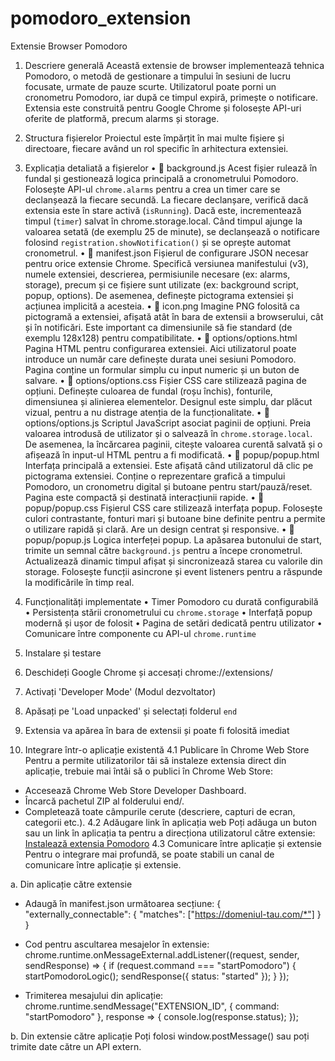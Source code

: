 # pomodoro_extension

Extensie Browser Pomodoro
1. Descriere generală
Această extensie de browser implementează tehnica Pomodoro, o metodă de gestionare a timpului în sesiuni de lucru focusate, urmate de pauze scurte. Utilizatorul poate porni un cronometru Pomodoro, iar după ce timpul expiră, primește o notificare. Extensia este construită pentru Google Chrome și folosește API-uri oferite de platformă, precum alarms și storage.
2. Structura fișierelor
Proiectul este împărțit în mai multe fișiere și directoare, fiecare având un rol specific în arhitectura extensiei.
3. Explicația detaliată a fișierelor
•	📄 background.js
Acest fișier rulează în fundal și gestionează logica principală a cronometrului Pomodoro. Folosește API-ul `chrome.alarms` pentru a crea un timer care se declanșează la fiecare secundă. La fiecare declanșare, verifică dacă extensia este în stare activă (`isRunning`). Dacă este, incrementează timpul (`timer`) salvat în chrome.storage.local. Când timpul ajunge la valoarea setată (de exemplu 25 de minute), se declanșează o notificare folosind `registration.showNotification()` și se oprește automat cronometrul.
•	📄 manifest.json
Fișierul de configurare JSON necesar pentru orice extensie Chrome. Specifică versiunea manifestului (v3), numele extensiei, descrierea, permisiunile necesare (ex: alarms, storage), precum și ce fișiere sunt utilizate (ex: background script, popup, options). De asemenea, definește pictograma extensiei și acțiunea implicită a acesteia.
•	📄 icon.png
Imagine PNG folosită ca pictogramă a extensiei, afișată atât în bara de extensii a browserului, cât și în notificări. Este important ca dimensiunile să fie standard (de exemplu 128x128) pentru compatibilitate.
•	📄 options/options.html
Pagina HTML pentru configurarea extensiei. Aici utilizatorul poate introduce un număr care definește durata unei sesiuni Pomodoro. Pagina conține un formular simplu cu input numeric și un buton de salvare.
•	📄 options/options.css
Fișier CSS care stilizează pagina de opțiuni. Definește culoarea de fundal (roșu închis), fonturile, dimensiunea și alinierea elementelor. Designul este simplu, dar plăcut vizual, pentru a nu distrage atenția de la funcționalitate.
•	📄 options/options.js
Scriptul JavaScript asociat paginii de opțiuni. Preia valoarea introdusă de utilizator și o salvează în `chrome.storage.local`. De asemenea, la încărcarea paginii, citește valoarea curentă salvată și o afișează în input-ul HTML pentru a fi modificată.
•	📄 popup/popup.html
Interfața principală a extensiei. Este afișată când utilizatorul dă clic pe pictograma extensiei. Conține o reprezentare grafică a timpului Pomodoro, un cronometru digital și butoane pentru start/pauză/reset. Pagina este compactă și destinată interacțiunii rapide.
•	📄 popup/popup.css
Fișierul CSS care stilizează interfața popup. Folosește culori contrastante, fonturi mari și butoane bine definite pentru a permite o utilizare rapidă și clară. Are un design centrat și responsive.
•	📄 popup/popup.js
Logica interfeței popup. La apăsarea butonului de start, trimite un semnal către `background.js` pentru a începe cronometrul. Actualizează dinamic timpul afișat și sincronizează starea cu valorile din storage. Folosește funcții asincrone și event listeners pentru a răspunde la modificările în timp real.
4. Funcționalități implementate
• Timer Pomodoro cu durată configurabilă
• Persistența stării cronometrului cu `chrome.storage`
• Interfață popup modernă și ușor de folosit
• Pagina de setări dedicată pentru utilizator
• Comunicare între componente cu API-ul `chrome.runtime`
5. Instalare și testare
1. Deschideți Google Chrome și accesați chrome://extensions/
2. Activați 'Developer Mode' (Modul dezvoltator)
3. Apăsați pe 'Load unpacked' și selectați folderul `end`
4. Extensia va apărea în bara de extensii și poate fi folosită imediat

6. Integrare într-o aplicație existentă
4.1 Publicare în Chrome Web Store
Pentru a permite utilizatorilor tăi să instaleze extensia direct din aplicație, trebuie mai întâi să o publici în Chrome Web Store:
- Accesează Chrome Web Store Developer Dashboard.
- Încarcă pachetul ZIP al folderului end/.
- Completează toate câmpurile cerute (descriere, capturi de ecran, categorii etc.).
4.2 Adăugare link în aplicația web
Poți adăuga un buton sau un link în aplicația ta pentru a direcționa utilizatorul către extensie:
<a href="https://chrome.google.com/webstore/detail/ID-EXTENSIE" target="_blank">Instalează extensia Pomodoro</a>
4.3 Comunicare între aplicație și extensie
Pentru o integrare mai profundă, se poate stabili un canal de comunicare între aplicație și extensie.

a. Din aplicație către extensie
- Adaugă în manifest.json următoarea secțiune:
{
  "externally_connectable": {
    "matches": ["https://domeniul-tau.com/*"]
  }
}

- Cod pentru ascultarea mesajelor în extensie:
chrome.runtime.onMessageExternal.addListener((request, sender, sendResponse) => {
  if (request.command === "startPomodoro") {
    startPomodoroLogic();
    sendResponse({ status: "started" });
  }
});

- Trimiterea mesajului din aplicație:
chrome.runtime.sendMessage("EXTENSION_ID", { command: "startPomodoro" }, response => {
  console.log(response.status);
});

b. Din extensie către aplicație
Poți folosi window.postMessage() sau poți trimite date către un API extern.


